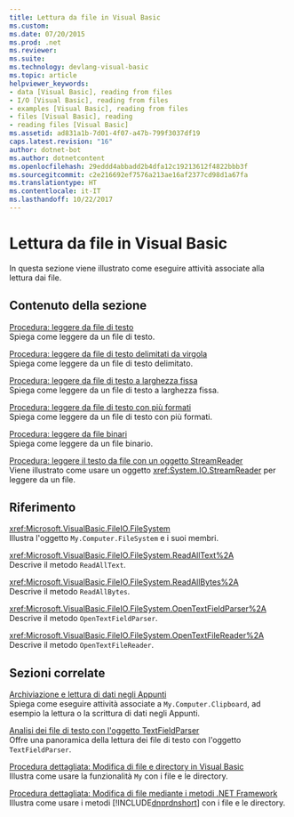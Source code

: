 ```yaml
---
title: Lettura da file in Visual Basic
ms.custom: 
ms.date: 07/20/2015
ms.prod: .net
ms.reviewer: 
ms.suite: 
ms.technology: devlang-visual-basic
ms.topic: article
helpviewer_keywords:
- data [Visual Basic], reading from files
- I/O [Visual Basic], reading from files
- examples [Visual Basic], reading from files
- files [Visual Basic], reading
- reading files [Visual Basic]
ms.assetid: ad831a1b-7d01-4f07-a47b-799f3037df19
caps.latest.revision: "16"
author: dotnet-bot
ms.author: dotnetcontent
ms.openlocfilehash: 29eddd4abbadd2b4dfa12c19213612f4822bbb3f
ms.sourcegitcommit: c2e216692ef7576a213ae16af2377cd98d1a67fa
ms.translationtype: HT
ms.contentlocale: it-IT
ms.lasthandoff: 10/22/2017
---
```

# <a name="reading-from-files-in-visual-basic"></a>Lettura da file in Visual Basic
In questa sezione viene illustrato come eseguire attività associate alla lettura dai file.  
  
## <a name="in-this-section"></a>Contenuto della sezione  
 [Procedura: leggere da file di testo](../../../../visual-basic/developing-apps/programming/drives-directories-files/how-to-read-from-text-files.md)  
 Spiega come leggere da un file di testo.  
  
 [Procedura: leggere da file di testo delimitati da virgola](../../../../visual-basic/developing-apps/programming/drives-directories-files/how-to-read-from-comma-delimited-text-files.md)  
 Spiega come leggere da un file di testo delimitato.  
  
 [Procedura: leggere da file di testo a larghezza fissa](../../../../visual-basic/developing-apps/programming/drives-directories-files/how-to-read-from-fixed-width-text-files.md)  
 Spiega come leggere da un file di testo a larghezza fissa.  
  
 [Procedura: leggere da file di testo con più formati](../../../../visual-basic/developing-apps/programming/drives-directories-files/how-to-read-from-text-files-with-multiple-formats.md)  
 Spiega come leggere da un file di testo con più formati.  
  
 [Procedura: leggere da file binari](../../../../visual-basic/developing-apps/programming/drives-directories-files/how-to-read-from-binary-files.md)  
 Spiega come leggere da un file binario.  
  
 [Procedura: leggere il testo da file con un oggetto StreamReader](../../../../visual-basic/developing-apps/programming/drives-directories-files/how-to-read-text-from-files-with-a-streamreader.md)  
 Viene illustrato come usare un oggetto <xref:System.IO.StreamReader> per leggere da un file.  
  
## <a name="reference"></a>Riferimento  
 <xref:Microsoft.VisualBasic.FileIO.FileSystem>  
 Illustra l'oggetto `My.Computer.FileSystem` e i suoi membri.  
  
 <xref:Microsoft.VisualBasic.FileIO.FileSystem.ReadAllText%2A>  
 Descrive il metodo `ReadAllText`.  
  
 <xref:Microsoft.VisualBasic.FileIO.FileSystem.ReadAllBytes%2A>  
 Descrive il metodo `ReadAllBytes`.  
  
 <xref:Microsoft.VisualBasic.FileIO.FileSystem.OpenTextFieldParser%2A>  
 Descrive il metodo `OpenTextFieldParser`.  
  
 <xref:Microsoft.VisualBasic.FileIO.FileSystem.OpenTextFileReader%2A>  
 Descrive il metodo `OpenTextFileReader`.  
  
## <a name="related-sections"></a>Sezioni correlate  
 [Archiviazione e lettura di dati negli Appunti](../../../../visual-basic/developing-apps/programming/computer-resources/storing-data-to-and-reading-from-the-clipboard.md)  
 Spiega come eseguire attività associate a `My.Computer.Clipboard`, ad esempio la lettura o la scrittura di dati negli Appunti.  
  
 [Analisi dei file di testo con l'oggetto TextFieldParser](../../../../visual-basic/developing-apps/programming/drives-directories-files/parsing-text-files-with-the-textfieldparser-object.md)  
 Offre una panoramica della lettura dei file di testo con l'oggetto `TextFieldParser`.  
  
 [Procedura dettagliata: Modifica di file e directory in Visual Basic](../../../../visual-basic/developing-apps/programming/drives-directories-files/walkthrough-manipulating-files-and-directories.md)  
 Illustra come usare la funzionalità `My` con i file e le directory.  
  
 [Procedura dettagliata: Modifica di file mediante i metodi .NET Framework](../../../../visual-basic/developing-apps/programming/drives-directories-files/walkthrough-manipulating-files-by-using-net-framework-methods.md)  
 Illustra come usare i metodi [!INCLUDE[dnprdnshort](~/includes/dnprdnshort-md.md)] con i file e le directory.
